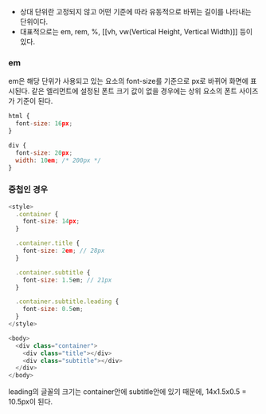 - 상대 단위란 고정되지 않고 어떤 기준에 따라 유동적으로 바뀌는 길이를 나타내는 단위이다. 
- 대표적으로는 em, rem, %, [[vh, vw(Vertical Height, Vertical Width)]] 등이 있다.

### em

em은 해당 단위가 사용되고 있는 요소의 font-size를 기준으로 px로 바뀌어 화면에 표시된다. 같은 엘리먼트에 설정된 폰트 크기 값이 없을 경우에는 상위 요소의 폰트 사이즈가 기준이 된다.

```javascript
html {
  font-size: 16px;
}

div {
  font-size: 20px;
  width: 10em; /* 200px */
}
```

### 중첩인 경우

```javascript
<style>
  .container {
    font-size: 14px;
  }

  .container.title {
    font-size: 2em; // 28px
  }

  .container.subtitle {
    font-size: 1.5em; // 21px
  }

  .container.subtitle.leading {
    font-size: 0.5em; 
  }
</style>  

<body>
  <div class="container">
    <div class="title"></div>
    <div class="subtitle"></div>
  </div>  
</body>
```

leading의 글꼴의 크기는 container안에 subtitle안에 있기 때문에, 14x1.5x0.5 = 10.5px이 된다.